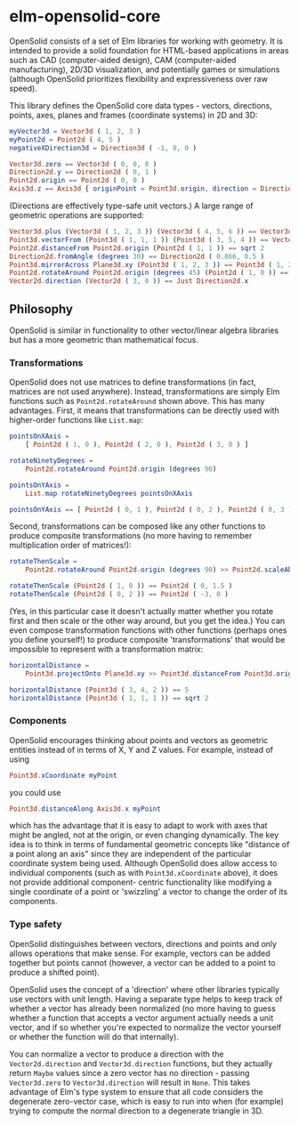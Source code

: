 # elm-opensolid-core

OpenSolid consists of a set of Elm libraries for working with geometry. It is
intended to provide a solid foundation for HTML-based applications in areas such
as CAD (computer-aided design), CAM (computer-aided manufacturing), 2D/3D
visualization, and potentially games or simulations (although OpenSolid
prioritizes flexibility and expressiveness over raw speed).

This library defines the OpenSolid core data types - vectors, directions,
points, axes, planes and frames (coordinate systems) in 2D and 3D:

```elm
myVector3d = Vector3d ( 1, 2, 3 )
myPoint2d = Point2d ( 4, 5 )
negativeXDirection3d = Direction3d ( -1, 0, 0 )

Vector3d.zero == Vector3d ( 0, 0, 0 )
Direction2d.y == Direction2d ( 0, 1 )
Point2d.origin == Point2d ( 0, 0 )
Axis3d.z == Axis3d { originPoint = Point3d.origin, direction = Direction3d.z }
```

(Directions are effectively type-safe unit vectors.) A large range of geometric
operations are supported:

```elm
Vector3d.plus (Vector3d ( 1, 2, 3 )) (Vector3d ( 4, 5, 6 )) == Vector3d ( 5, 7, 9 )
Point3d.vectorFrom (Point3d ( 1, 1, 1 )) (Point3d ( 3, 5, 4 )) == Vector3d ( 2, 4, 3 )
Point2d.distanceFrom Point2d.origin (Point2d ( 1, 1 )) == sqrt 2
Direction2d.fromAngle (degrees 30) == Direction2d ( 0.866, 0.5 )
Point3d.mirrorAcross Plane3d.xy (Point3d ( 1, 2, 3 )) == Point3d ( 1, 2, -3 )
Point2d.rotateAround Point2d.origin (degrees 45) (Point2d ( 1, 0 )) == Point2d ( 0.7071, 0.7071 )
Vector2d.direction (Vector2d ( 3, 0 )) == Just Direction2d.x
```

## Philosophy

OpenSolid is similar in functionality to other vector/linear algebra libraries
but has a more geometric than mathematical focus.

### Transformations

OpenSolid does not use matrices to define transformations (in fact, matrices are
not used anywhere). Instead, transformations are simply Elm functions such as
`Point2d.rotateAround` shown above. This has many advantages. First, it means
that transformations can be directly used with higher-order functions like
`List.map`:

```elm
pointsOnXAxis =
    [ Point2d ( 1, 0 ), Point2d ( 2, 0 ), Point2d ( 3, 0 ) ]

rotateNinetyDegrees =
    Point2d.rotateAround Point2d.origin (degrees 90)

pointsOnYAxis =
    List.map rotateNinetyDegrees pointsOnXAxis

pointsOnYAxis == [ Point2d ( 0, 1 ), Point2d ( 0, 2 ), Point2d ( 0, 3 ) ]
```

Second, transformations can be composed like any other functions to produce
composite transformations (no more having to remember multiplication order of
matrices!):

```elm
rotateThenScale =
    Point2d.rotateAround Point2d.origin (degrees 90) >> Point2d.scaleAbout Point2d.origin 1.5

rotateThenScale (Point2d ( 1, 0 )) == Point2d ( 0, 1.5 )
rotateThenScale (Point2d ( 0, 2 )) == Point2d ( -3, 0 )
```

(Yes, in this particular case it doesn't actually matter whether you rotate
first and then scale or the other way around, but you get the idea.) You can
even compose transformation functions with other functions (perhaps ones you
define yourself!) to produce composite 'transformations' that would be
impossible to represent with a transformation matrix:

```elm
horizontalDistance =
    Point3d.projectOnto Plane3d.xy >> Point3d.distanceFrom Point3d.origin

horizontalDistance (Point3d ( 3, 4, 2 )) == 5
horizontalDistance (Point3d ( 1, 1, 1 )) == sqrt 2
```

### Components

OpenSolid encourages thinking about points and vectors as geometric entities
instead of in terms of X, Y and Z values. For example, instead of using

```elm
Point3d.xCoordinate myPoint
```

you could use

```elm
Point3d.distanceAlong Axis3d.x myPoint
```

which has the advantage that it is easy to adapt to work with axes that might be
angled, not at the origin, or even changing dynamically. The key idea is to
think in terms of fundamental geometric concepts like "distance of a point along
an axis" since they are independent of the particular coordinate system being
used. Although OpenSolid does allow access to individual components (such as
with `Point3d.xCoordinate` above), it does not provide additional component-
centric functionality like modifying a single coordinate of a point or
'swizzling' a vector to change the order of its components.

### Type safety

OpenSolid distinguishes between vectors, directions and points and only allows
operations that make sense. For example, vectors can be added together but
points cannot (however, a vector can be added to a point to produce a shifted
point).

OpenSolid uses the concept of a 'direction' where other libraries typically use
vectors with unit length. Having a separate type helps to keep track of whether
a vector has already been normalized (no more having to guess whether a function
that accepts a vector argument actually needs a unit vector, and if so whether
you're expected to normalize the vector yourself or whether the function will do
that internally).

You can normalize a vector to produce a direction with the `Vector2d.direction`
and `Vector3d.direction` functions, but they actually return `Maybe` values
since a zero vector has no direction - passing `Vector3d.zero` to
`Vector3d.direction` will result in `None`. This takes advantage of Elm's type
system to ensure that all code considers the degenerate zero-vector case, which
is easy to run into when (for example) trying to compute the normal direction to
a degenerate triangle in 3D.
